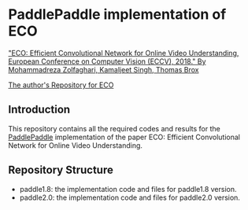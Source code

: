 # PaddlePaddle implementation of ECO

["ECO: Efficient Convolutional Network for Online Video Understanding, European Conference on Computer Vision (ECCV), 2018." By Mohammadreza Zolfaghari, Kamaljeet Singh, Thomas Brox](https://arxiv.org/abs/1804.09066)

[The author's Repository for ECO](https://github.com/mzolfaghari/ECO-efficient-video-understanding)


## Introduction

This repository contains all the required codes and results for the [PaddlePaddle](https://github.com/paddlepaddle) implementation of the paper ECO: Efficient Convolutional Network for Online Video Understanding. 


## Repository Structure

* paddle1.8: the implementation code and files for paddle1.8 version.
* paddle2.0: the implementation code and files for paddle2.0 version.



